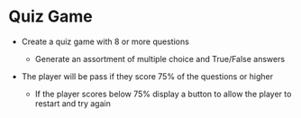 # Quiz Game

- Create a quiz game with 8 or more questions
  - Generate an assortment of multiple choice and True/False answers
  
- The player will be pass if they score 75% of the questions or higher
  - If the player scores below 75% display a button
    to allow the player to restart and try again